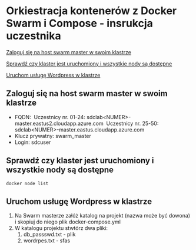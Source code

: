 # Orkiestracja kontenerów z Docker Swarm i Compose - insrukcja uczestnika

[Zaloguj się na host swarm master w swoim klastrze](#Zaloguj)

[Sprawdź czy klaster jest uruchomiony i wszystkie nody są dostępne](#blabal)

[Uruchom usługę Wordpress w klastrze](#Uruchom)


## Zaloguj się na host swarm master w swoim klastrze

- FQDN: 
  ​	Uczestnicy nr. 01-24: 
  ​		sdclab\<NUMER>-master.eastus2.cloudapp.azure.com
  ​	Uczestnicy nr. 25-50: 	
  ​		sdclab\<NUMER>-master.eastus.cloudapp.azure.com
- Klucz prywatny: swarm_master
- Login: sdcuser



## Sprawdź czy klaster jest uruchomiony i wszystkie nody są dostępne 

```
docker node list
```



## Uruchom usługę Wordpress w klastrze

1. Na Swarm masterze załóż katalog na projekt (nazwa może być dowona) i skopiuj do niego plik docker-compose.yml
2. W katalogu projektu stwtórz dwa pliki:
   1. db_passswd.txt - plik 
   2. wordrpes.txt - sfas

